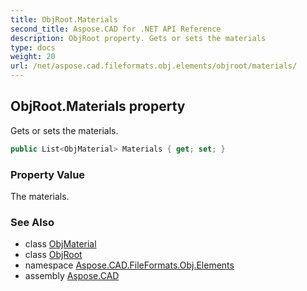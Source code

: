 ```yaml
---
title: ObjRoot.Materials
second_title: Aspose.CAD for .NET API Reference
description: ObjRoot property. Gets or sets the materials
type: docs
weight: 20
url: /net/aspose.cad.fileformats.obj.elements/objroot/materials/
---
```

## ObjRoot.Materials property

Gets or sets the materials.

```csharp
public List<ObjMaterial> Materials { get; set; }
```

### Property Value

The materials.

### See Also

* class [ObjMaterial](../../../aspose.cad.fileformats.obj.mtl/objmaterial/)
* class [ObjRoot](../)
* namespace [Aspose.CAD.FileFormats.Obj.Elements](../../objroot/)
* assembly [Aspose.CAD](../../../)


